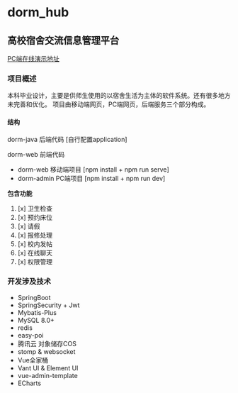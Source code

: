 # dorm_hub
## 高校宿舍交流信息管理平台
[PC端在线演示地址](http://49.235.92.49/)
### 项目概述
本科毕业设计，主要是供师生使用的以宿舍生活为主体的软件系统。还有很多地方未完善和优化。
项目由移动端网页，PC端网页，后端服务三个部分构成。

#### 结构
dorm-java 后端代码 [自行配置application]

dorm-web 前端代码
 + dorm-web 移动端项目 [npm install + npm run serve]
 + dorm-admin PC端项目 [npm install + npm run dev]

**包含功能**

1. [x] 卫生检查
2. [x] 预约床位
3. [x] 请假
4. [x] 报修处理
5. [x] 校内发帖
6. [x] 在线聊天
7. [x] 权限管理

### 开发涉及技术

- SpringBoot
- SpringSecurity + Jwt
- Mybatis-Plus
- MySQL 8.0+
- redis
- easy-poi
- 腾讯云 对象储存COS
- stomp & websocket
- Vue全家桶
- Vant UI & Element UI
- vue-admin-template
- ECharts
